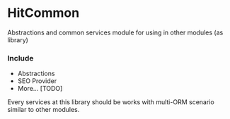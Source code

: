 # HitCommon
Abstractions and common services module for using in other modules (as library)

### Include
* Abstractions
* SEO Provider
* More... [TODO]

Every services at this library should be works with multi-ORM scenario similar to other modules.